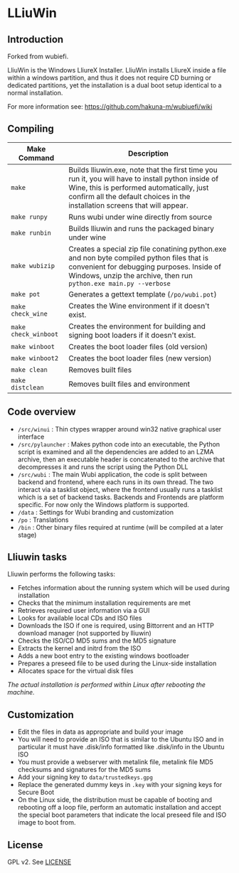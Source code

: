# LLiuWin


## Introduction

Forked from wubiefi.

LliuWin is the Windows LliureX Installer. LliuWin installs LliureX inside a file within a windows partition, and thus it does not require CD burning or dedicated partitions, yet the installation is a dual boot setup identical to a normal installation.

For more information see: https://github.com/hakuna-m/wubiuefi/wiki

## Compiling


| Make Command         | Description                                                                                                                                                                                                               |
|----------------------|---------------------------------------------------------------------------------------------------------------------------------------------------------------------------------------------------------------------------|
| `make`               | Builds lliuwin.exe, note that the first time you run it, you will have to install python inside of Wine, this is performed automatically, just confirm all the default choices in the installation screens that will appear. |
| `make runpy`         | Runs wubi under wine directly from source                                                                                                                                                                                 |
| `make runbin`        | Builds lliuwin and runs the packaged binary under wine                                                                                                                                                                       |
| `make wubizip`       | Creates a special zip file conatining python.exe and non byte compiled python files that is convenient for debugging purposes. Inside of Windows, unzip the archive, then run `python.exe main.py --verbose`              |
| `make pot`           | Generates a gettext template (`/po/wubi.pot`)                                                                                                                                                                             |
| `make check_wine`    | Creates the Wine environment if it doesn't exist.                                                                                                                                                                         |
| `make check_winboot` | Creates the environment for building and signing boot loaders if it doesn't exist.                                                                                                                                        |
| `make winboot`       | Creates the boot loader files (old version)                                                                                                                                                                               |
| `make winboot2`      | Creates the boot loader files (new version)                                                                                                                                                                               |
| `make clean`         | Removes built files                                                                                                                                                                                                       |
| `make distclean`     | Removes built files and environment                                                                                                                                                                                       |


## Code overview

* `/src/winui` : Thin ctypes wrapper around win32 native graphical user interface
* `/src/pylauncher` : Makes python code into an executable, the Python script is examined and all the dependencies are added to an LZMA archive, then an executable header is concatenated to the archive that decompresses it and runs the script using the Python DLL
* `/src/wubi` : The main Wubi application, the code is split between backend and frontend, where each runs in its own thread. The two interact via a tasklist object, where the frontend usually runs a tasklist which is a set of backend tasks. Backends and Frontends are platform specific. For now only the Windows platform is supported.
* `/data` : Settings for Wubi branding and customization
* `/po` : Translations
* `/bin` : Other binary files required at runtime (will be compiled at a later stage)

## Lliuwin tasks

Lliuwin performs the following tasks:

* Fetches information about the running system which will be used during installation
* Checks that the minimum installation requirements are met
* Retrieves required user information via a GUI
* Looks for available local CDs and ISO files
* Downloads the ISO if one is required, using Bittorrent and an HTTP download manager (not supported by lliuwin)
* Checks the ISO/CD MD5 sums and the MD5 signature
* Extracts the kernel and initrd from the ISO
* Adds a new boot entry to the existing windows bootloader
* Prepares a preseed file to be used during the Linux-side installation
* Allocates space for the virtual disk files

*The actual installation is performed within Linux after rebooting the machine.*

## Customization

* Edit the files in data as appropriate and build your image
* You will need to provide an ISO that is similar to the Ubuntu ISO and in particular it must have .disk/info formatted like .disk/info in the Ubuntu ISO
* You must provide a webserver with metalink file, metalink file MD5 checksums and signatures for the MD5 sums
* Add your signing key to `data/trustedkeys.gpg`
* Replace the generated dummy keys in `.key` with your signing keys for Secure Boot
* On the Linux side, the distribution must be capable of booting and rebooting off a loop file, perform an automatic installation and accept the special boot parameters that indicate the local preseed file and ISO image to boot from.

## License

GPL v2. See [LICENSE](./LICENSE)
